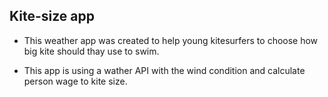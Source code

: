 ## Kite-size app

* This weather app was created to help young kitesurfers to choose how big kite should thay use to swim.

* This app is using a wather API with the wind condition and calculate person wage to kite size.
